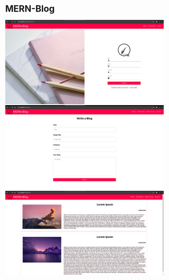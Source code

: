 # MERN-Blog
![alt text](frontend/src/assets/signup.png)
![alt text](frontend/src/assets/writeBlog.png)
![alt text](frontend/src/assets/home.png)